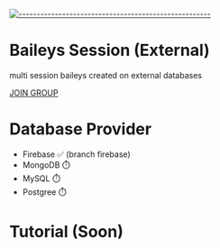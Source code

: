 [![-----------------------------------------------------](https://raw.githubusercontent.com/andreasbm/readme/master/assets/lines/colored.png)](#table-of-contents)
# Baileys Session (External)
multi session baileys created on external databases

[JOIN GROUP](https://chat.whatsapp.com/JbzMsezhCwUKdC6dnjwcIz)

# Database Provider
- Firebase ✅ (branch firebase)
- MongoDB ⏱️
- MySQL ⏱️
- Postgree ⏱️

# Tutorial (Soon)
